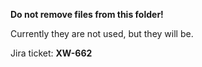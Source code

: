 **Do not remove files from this folder!**

Currently they are not used, but they will be.

Jira ticket: **XW-662**
